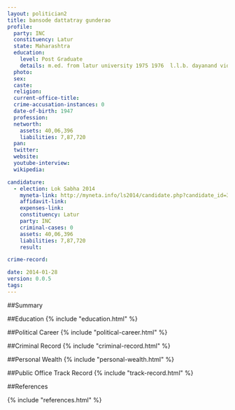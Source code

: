 ```yaml
---
layout: politician2
title: bansode dattatray gunderao
profile: 
  party: INC
  constituency: Latur
  state: Maharashtra
  education: 
    level: Post Graduate
    details: m.ed. from latur university 1975 1976  l.l.b. dayanand vidhi university latur 1997 1998  b.ed latur university 1972 1973  m.a. dayanand university latur 1968 1969  s.s.c. dr. babasaheb ambedkar smarak school solapur 1962 1963
  photo: 
  sex: 
  caste: 
  religion: 
  current-office-title: 
  crime-accusation-instances: 0
  date-of-birth: 1947
  profession: 
  networth: 
    assets: 40,06,396
    liabilities: 7,87,720
  pan: 
  twitter: 
  website: 
  youtube-interview: 
  wikipedia: 

candidature: 
  - election: Lok Sabha 2014
    myneta-link: http://myneta.info/ls2014/candidate.php?candidate_id=3547
    affidavit-link: 
    expenses-link: 
    constituency: Latur 
    party: INC
    criminal-cases: 0
    assets: 40,06,396
    liabilities: 7,87,720
    result:  

crime-record: 

date: 2014-01-28
version: 0.0.5
tags: 
---
```

##Summary


##Education
{% include "education.html" %}


##Political Career
{% include "political-career.html" %}


##Criminal Record
{% include "criminal-record.html" %}


##Personal Wealth
{% include "personal-wealth.html" %}


##Public Office Track Record
{% include "track-record.html" %}


##References


{% include "references.html" %}
